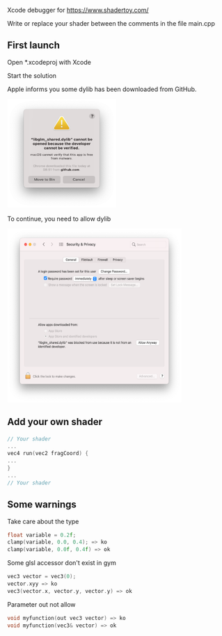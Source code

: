 Xcode debugger for https://www.shadertoy.com/

Write or replace your shader between the comments in the file main.cpp

## First launch
Open *.xcodeproj with Xcode

Start the solution

Apple informs you some dylib has been downloaded from GitHub.

<img src="https://github.com/perarnaudalain/shadertoydebugtool/blob/master/image/image1.png?raw=true" width="250" height="250">

To continue, you need to allow dylib

<img src="https://github.com/perarnaudalain/shadertoydebugtool/blob/master/image/image2.png?raw=true" width="400" height="400">

## Add your own shader


```cpp
// Your shader
...
vec4 run(vec2 fragCoord) {
...
}
...
// Your shader
```

## Some warnings
Take care about the type 

```cpp
float variable = 0.2f;
clamp(variable, 0.0, 0.4); => ko
clamp(variable, 0.0f, 0.4f) => ok
```

Some glsl accessor don't exist in gym

```cpp
vec3 vector = vec3(0);
vector.xyy => ko
vec3(vector.x, vector.y, vector.y) => ok
```

Parameter out not allow
```cpp
void myfunction(out vec3 vector) => ko
void myfunction(vec3& vector) => ok
```
